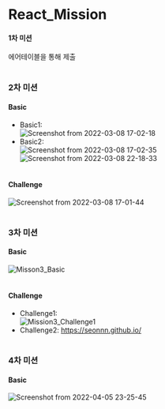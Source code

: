 # React_Mission  
#### 1차 미션  
에어테이블을 통해 제출<br /><br />

### 2차 미션  
#### Basic  
* Basic1:  
![Screenshot from 2022-03-08 17-02-18](https://user-images.githubusercontent.com/90498108/157203481-540f624a-a2b8-4863-8cb7-3436898dc2f2.png)  
* Basic2:  
![Screenshot from 2022-03-08 17-02-35](https://user-images.githubusercontent.com/90498108/157203622-03047817-1346-4847-af36-9691f02045a7.png)  
![Screenshot from 2022-03-08 22-18-33](https://user-images.githubusercontent.com/90498108/157245753-4f3e0d32-f7e2-42a4-8ce8-9e8799914de6.png)<br /><br />

#### Challenge  
![Screenshot from 2022-03-08 17-01-44](https://user-images.githubusercontent.com/90498108/157203822-ab7f282f-f927-4077-ba0b-f4da4e41e914.png)<br /><br />

### 3차 미션  
#### Basic   
![Misson3_Basic](https://user-images.githubusercontent.com/90498108/159502564-9c8b4b06-f55a-421e-8135-1f2be15c447a.gif)<br /><br />

#### Challenge  
* Challenge1:  
![Mission3_Challenge1](https://user-images.githubusercontent.com/90498108/159502905-f8075ad2-63d4-41f3-b98b-c0a7c7f37131.gif)  
* Challenge2: https://seonnn.github.io/<br /><br />

### 4차 미션  
#### Basic
![Screenshot from 2022-04-05 23-25-45](https://user-images.githubusercontent.com/90498108/161776934-609489d0-6414-4465-8e3f-20a0b6d3c489.png)

